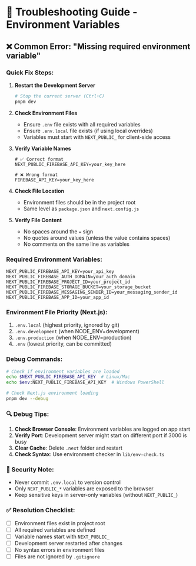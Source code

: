 # 🔧 Troubleshooting Guide - Environment Variables

## ❌ Common Error: "Missing required environment variable"

### Quick Fix Steps:

1. **Restart the Development Server**
   ```bash
   # Stop the current server (Ctrl+C)
   pnpm dev
   ```

2. **Check Environment Files**
   - Ensure `.env` file exists with all required variables
   - Ensure `.env.local` file exists (if using local overrides)
   - Variables must start with `NEXT_PUBLIC_` for client-side access

3. **Verify Variable Names**
   ```env
   # ✅ Correct format
   NEXT_PUBLIC_FIREBASE_API_KEY=your_key_here
   
   # ❌ Wrong format
   FIREBASE_API_KEY=your_key_here
   ```

4. **Check File Location**
   - Environment files should be in the project root
   - Same level as `package.json` and `next.config.js`

5. **Verify File Content**
   - No spaces around the `=` sign
   - No quotes around values (unless the value contains spaces)
   - No comments on the same line as variables

### Required Environment Variables:

```env
NEXT_PUBLIC_FIREBASE_API_KEY=your_api_key
NEXT_PUBLIC_FIREBASE_AUTH_DOMAIN=your_auth_domain
NEXT_PUBLIC_FIREBASE_PROJECT_ID=your_project_id
NEXT_PUBLIC_FIREBASE_STORAGE_BUCKET=your_storage_bucket
NEXT_PUBLIC_FIREBASE_MESSAGING_SENDER_ID=your_messaging_sender_id
NEXT_PUBLIC_FIREBASE_APP_ID=your_app_id
```

### Environment File Priority (Next.js):

1. `.env.local` (highest priority, ignored by git)
2. `.env.development` (when NODE_ENV=development)
3. `.env.production` (when NODE_ENV=production)
4. `.env` (lowest priority, can be committed)

### Debug Commands:

```bash
# Check if environment variables are loaded
echo $NEXT_PUBLIC_FIREBASE_API_KEY  # Linux/Mac
echo $env:NEXT_PUBLIC_FIREBASE_API_KEY  # Windows PowerShell

# Check Next.js environment loading
pnpm dev --debug
```

### 🔍 Debug Tips:

1. **Check Browser Console**: Environment variables are logged on app start
2. **Verify Port**: Development server might start on different port if 3000 is busy
3. **Clear Cache**: Delete `.next` folder and restart
4. **Check Syntax**: Use environment checker in `lib/env-check.ts`

### 🚨 Security Note:

- Never commit `.env.local` to version control
- Only `NEXT_PUBLIC_*` variables are exposed to the browser
- Keep sensitive keys in server-only variables (without `NEXT_PUBLIC_`)

### ✅ Resolution Checklist:

- [ ] Environment files exist in project root
- [ ] All required variables are defined
- [ ] Variable names start with `NEXT_PUBLIC_`
- [ ] Development server restarted after changes
- [ ] No syntax errors in environment files
- [ ] Files are not ignored by `.gitignore`
